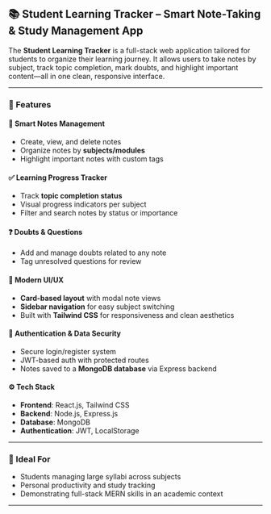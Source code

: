 

## 📚 Student Learning Tracker – Smart Note-Taking & Study Management App

The **Student Learning Tracker** is a full-stack web application tailored for students to organize their learning journey. It allows users to take notes by subject, track topic completion, mark doubts, and highlight important content—all in one clean, responsive interface.

---

### 🎯 Features

#### 📝 Smart Notes Management

* Create, view, and delete notes
* Organize notes by **subjects/modules**
* Highlight important notes with custom tags

#### ✅ Learning Progress Tracker

* Track **topic completion status**
* Visual progress indicators per subject
* Filter and search notes by status or importance

#### ❓ Doubts & Questions

* Add and manage doubts related to any note
* Tag unresolved questions for review

#### 🎨 Modern UI/UX

* **Card-based layout** with modal note views
* **Sidebar navigation** for easy subject switching
* Built with **Tailwind CSS** for responsiveness and clean aesthetics

#### 🔐 Authentication & Data Security

* Secure login/register system
* JWT-based auth with protected routes
* Notes saved to a **MongoDB database** via Express backend

#### ⚙️ Tech Stack

* **Frontend**: React.js, Tailwind CSS
* **Backend**: Node.js, Express.js
* **Database**: MongoDB
* **Authentication**: JWT, LocalStorage

---

### 📌 Ideal For

* Students managing large syllabi across subjects
* Personal productivity and study tracking
* Demonstrating full-stack MERN skills in an academic context

---


